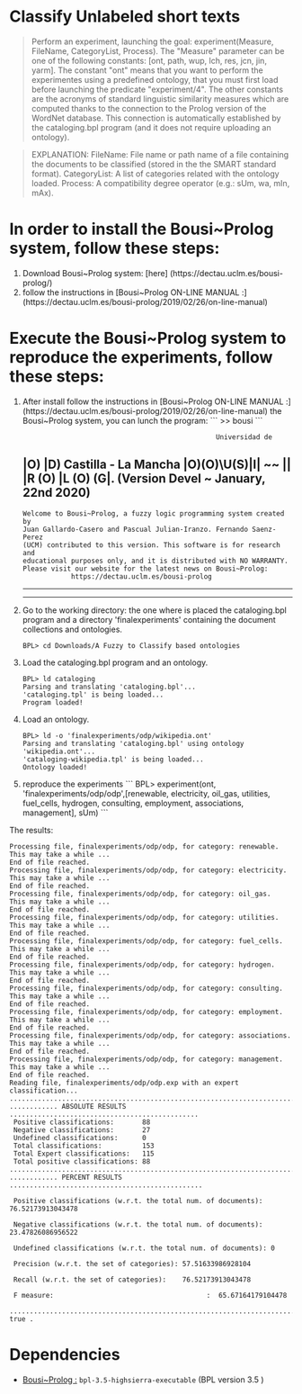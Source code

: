 #  Classify Unlabeled short texts 

> Perform an experiment, launching the goal: experiment(Measure, FileName, CategoryList, Process).
>The "Measure" parameter can be one of the following constants: [ont, path, wup, lch, res, jcn, jin, yarm]. 
>The constant "ont" means that you want to perform the experimentes using a predefined ontology, that you must first load before launching the predicate "experiment/4". 
>The other constants are the acronyms of standard linguistic similarity measures which are computed thanks to the connection to the Prolog version of the WordNet database. 
>This connection is automatically established by the cataloging.bpl program (and it does not require uploading an ontology). 

>EXPLANATION:
>FileName: File name or path name of a file containing the documents to be classified (stored in the the SMART standard format).
>CategoryList: A list of categories related with the ontology loaded. 
>Process: A compatibility degree operator (e.g.: sUm, wa, mIn, mAx).

# In order to install the Bousi~Prolog system, follow these steps:
<ol>
 <li>Download Bousi~Prolog system: [here] (https://dectau.uclm.es/bousi-prolog/) 
 <li> follow the instructions in [Bousi~Prolog ON-LINE MANUAL
 :](https://dectau.uclm.es/bousi-prolog/2019/02/26/on-line-manual) 
</ol>
 

 # Execute the Bousi~Prolog system to reproduce the experiments, follow these steps: 
<ol>
<li> After install follow the instructions in [Bousi~Prolog ON-LINE MANUAL
:](https://dectau.uclm.es/bousi-prolog/2019/02/26/on-line-manual) the Bousi~Prolog system, you can lunch the program: 
```
>> bousi
```


                                                    Universidad de
|O)               |D)                            Castilla - La Mancha
|O)(O)\U(S)|I| ~~ || |R (O) |L (O) (G|.    (Version Devel ~ January, 22nd 2020)
-----------------------------------------------------------------------------
    Welcome to Bousi~Prolog, a fuzzy logic programming system created by
    Juan Gallardo-Casero and Pascual Julian-Iranzo. Fernando Saenz-Perez
    (UCM) contributed to this version. This software is for research and
    educational purposes only, and it is distributed with NO WARRANTY.
    Please visit our website for the latest news on Bousi~Prolog:
                https://dectau.uclm.es/bousi-prolog
-----------------------------------------------------------------------------

-----------------------------------------------------------------------------


<li>Go to the working directory: the one where is placed the cataloging.bpl program and a directory 'finalexperiments' containing the document collections and ontologies.

```
BPL> cd Downloads/A Fuzzy to Classify based ontologies
```

<li> Load the cataloging.bpl program and an ontology. 
 
  ```
  BPL> ld cataloging
 Parsing and translating 'cataloging.bpl'...
 'cataloging.tpl' is being loaded...
 Program loaded!
  ```
<li>Load an ontology. 

  ```
 BPL> ld -o 'finalexperiments/odp/wikipedia.ont'
 Parsing and translating 'cataloging.bpl' using ontology 'wikipedia.ont'...
 'cataloging-wikipedia.tpl' is being loaded...
 Ontology loaded!
```
<li> reproduce the experiments
   ```
 BPL> experiment(ont, 'finalexperiments/odp/odp',[renewable, electricity, oil_gas, utilities, fuel_cells, hydrogen, consulting, employment, associations, management], sUm)
   ```
  </ol> 
   The results:
   
 ```
 Processing file, finalexperiments/odp/odp, for category: renewable.  This may take a while ...
 End of file reached.
 Processing file, finalexperiments/odp/odp, for category: electricity.  This may take a while ...
 End of file reached.
 Processing file, finalexperiments/odp/odp, for category: oil_gas.  This may take a while ...
 End of file reached.
 Processing file, finalexperiments/odp/odp, for category: utilities.  This may take a while ...
 End of file reached.
 Processing file, finalexperiments/odp/odp, for category: fuel_cells.  This may take a while ...
 End of file reached.
 Processing file, finalexperiments/odp/odp, for category: hydrogen.  This may take a while ...
 End of file reached.
 Processing file, finalexperiments/odp/odp, for category: consulting.  This may take a while ...
 End of file reached.
 Processing file, finalexperiments/odp/odp, for category: employment.  This may take a while ...
 End of file reached.
 Processing file, finalexperiments/odp/odp, for category: associations.  This may take a while ...
 End of file reached.
 Processing file, finalexperiments/odp/odp, for category: management.  This may take a while ...
 End of file reached.
 Reading file, finalexperiments/odp/odp.exp with an expert classification...
 .............................................................................
 ............ ABSOLUTE RESULTS ...............................................
  Positive classifications:       88
  Negative classifications:       27
  Undefined classifications:      0
  Total classifications:          153
  Total Expert classifications:   115
  Total positive classifications: 88
 .............................................................................
 ............ PERCENT RESULTS ................................................
 
  Positive classifications (w.r.t. the total num. of documents): 76.52173913043478
  
  Negative classifications (w.r.t. the total num. of documents): 23.47826086956522
  
  Undefined classifications (w.r.t. the total num. of documents): 0
  
  Precision (w.r.t. the set of categories): 57.51633986928104
  
  Recall (w.r.t. the set of categories):    76.52173913043478
  
  F measure:                                      :  65.67164179104478
  
 .............................................................................
 true .

```
# Dependencies

* [Bousi~Prolog :](https://dectau.uclm.es/bousi-prolog/2018/07/26/downloads) `bpl-3.5-highsierra-executable` (BPL version 3.5 )

